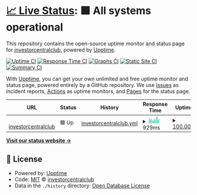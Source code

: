 # [📈 Live Status](https://investorcentralclub.github.io/icc-status): <!--live status--> **🟩 All systems operational**

This repository contains the open-source uptime monitor and status page for [investorcentralclub](https://investorcentralclub.github.io/icc-status), powered by [Upptime](https://github.com/upptime/upptime).

[![Uptime CI](https://github.com/investorcentralclub/icc-status/workflows/Uptime%20CI/badge.svg)](https://github.com/investorcentralclub/icc-status/actions?query=workflow%3A%22Uptime+CI%22)
[![Response Time CI](https://github.com/investorcentralclub/icc-status/workflows/Response%20Time%20CI/badge.svg)](https://github.com/investorcentralclub/icc-status/actions?query=workflow%3A%22Response+Time+CI%22)
[![Graphs CI](https://github.com/investorcentralclub/icc-status/workflows/Graphs%20CI/badge.svg)](https://github.com/investorcentralclub/icc-status/actions?query=workflow%3A%22Graphs+CI%22)
[![Static Site CI](https://github.com/investorcentralclub/icc-status/workflows/Static%20Site%20CI/badge.svg)](https://github.com/investorcentralclub/icc-status/actions?query=workflow%3A%22Static+Site+CI%22)
[![Summary CI](https://github.com/investorcentralclub/icc-status/workflows/Summary%20CI/badge.svg)](https://github.com/investorcentralclub/icc-status/actions?query=workflow%3A%22Summary+CI%22)

With [Upptime](https://upptime.js.org), you can get your own unlimited and free uptime monitor and status page, powered entirely by a GitHub repository. We use [Issues](https://github.com/investorcentralclub/icc-status/issues) as incident reports, [Actions](https://github.com/investorcentralclub/icc-status/actions) as uptime monitors, and [Pages](https://investorcentralclub.github.io/icc-status) for the status page.

<!--start: status pages-->
<!-- This summary is generated by Upptime (https://github.com/upptime/upptime) -->
<!-- Do not edit this manually, your changes will be overwritten -->
<!-- prettier-ignore -->
| URL | Status | History | Response Time | Uptime |
| --- | ------ | ------- | ------------- | ------ |
| <img alt="" src="https://favicons.githubusercontent.com/investorcentralclub.com" height="13"> [investorcentralclub](https://investorcentralclub.com/) | 🟩 Up | [investorcentralclub.yml](https://github.com/investorcentralclub/icc-status/commits/HEAD/history/investorcentralclub.yml) | <details><summary><img alt="Response time graph" src="./graphs/investorcentralclub/response-time-week.png" height="20"> 929ms</summary><br><a href="https://investorcentralclub.github.io/icc-status/history/investorcentralclub"><img alt="Response time 929" src="https://img.shields.io/endpoint?url=https%3A%2F%2Fraw.githubusercontent.com%2Finvestorcentralclub%2Ficc-status%2FHEAD%2Fapi%2Finvestorcentralclub%2Fresponse-time.json"></a><br><a href="https://investorcentralclub.github.io/icc-status/history/investorcentralclub"><img alt="24-hour response time 1038" src="https://img.shields.io/endpoint?url=https%3A%2F%2Fraw.githubusercontent.com%2Finvestorcentralclub%2Ficc-status%2FHEAD%2Fapi%2Finvestorcentralclub%2Fresponse-time-day.json"></a><br><a href="https://investorcentralclub.github.io/icc-status/history/investorcentralclub"><img alt="7-day response time 929" src="https://img.shields.io/endpoint?url=https%3A%2F%2Fraw.githubusercontent.com%2Finvestorcentralclub%2Ficc-status%2FHEAD%2Fapi%2Finvestorcentralclub%2Fresponse-time-week.json"></a><br><a href="https://investorcentralclub.github.io/icc-status/history/investorcentralclub"><img alt="30-day response time 929" src="https://img.shields.io/endpoint?url=https%3A%2F%2Fraw.githubusercontent.com%2Finvestorcentralclub%2Ficc-status%2FHEAD%2Fapi%2Finvestorcentralclub%2Fresponse-time-month.json"></a><br><a href="https://investorcentralclub.github.io/icc-status/history/investorcentralclub"><img alt="1-year response time 929" src="https://img.shields.io/endpoint?url=https%3A%2F%2Fraw.githubusercontent.com%2Finvestorcentralclub%2Ficc-status%2FHEAD%2Fapi%2Finvestorcentralclub%2Fresponse-time-year.json"></a></details> | <details><summary><a href="https://investorcentralclub.github.io/icc-status/history/investorcentralclub">100.00%</a></summary><a href="https://investorcentralclub.github.io/icc-status/history/investorcentralclub"><img alt="All-time uptime 100.00%" src="https://img.shields.io/endpoint?url=https%3A%2F%2Fraw.githubusercontent.com%2Finvestorcentralclub%2Ficc-status%2FHEAD%2Fapi%2Finvestorcentralclub%2Fuptime.json"></a><br><a href="https://investorcentralclub.github.io/icc-status/history/investorcentralclub"><img alt="24-hour uptime 100.00%" src="https://img.shields.io/endpoint?url=https%3A%2F%2Fraw.githubusercontent.com%2Finvestorcentralclub%2Ficc-status%2FHEAD%2Fapi%2Finvestorcentralclub%2Fuptime-day.json"></a><br><a href="https://investorcentralclub.github.io/icc-status/history/investorcentralclub"><img alt="7-day uptime 100.00%" src="https://img.shields.io/endpoint?url=https%3A%2F%2Fraw.githubusercontent.com%2Finvestorcentralclub%2Ficc-status%2FHEAD%2Fapi%2Finvestorcentralclub%2Fuptime-week.json"></a><br><a href="https://investorcentralclub.github.io/icc-status/history/investorcentralclub"><img alt="30-day uptime 100.00%" src="https://img.shields.io/endpoint?url=https%3A%2F%2Fraw.githubusercontent.com%2Finvestorcentralclub%2Ficc-status%2FHEAD%2Fapi%2Finvestorcentralclub%2Fuptime-month.json"></a><br><a href="https://investorcentralclub.github.io/icc-status/history/investorcentralclub"><img alt="1-year uptime 100.00%" src="https://img.shields.io/endpoint?url=https%3A%2F%2Fraw.githubusercontent.com%2Finvestorcentralclub%2Ficc-status%2FHEAD%2Fapi%2Finvestorcentralclub%2Fuptime-year.json"></a></details>

<!--end: status pages-->

[**Visit our status website →**](https://investorcentralclub.github.io/icc-status)

## 📄 License

- Powered by: [Upptime](https://github.com/upptime/upptime)
- Code: [MIT](./LICENSE) © [investorcentralclub](https://investorcentralclub.github.io/icc-status)
- Data in the `./history` directory: [Open Database License](https://opendatacommons.org/licenses/odbl/1-0/)

